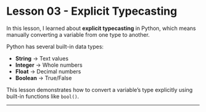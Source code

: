# Lesson 03 - Explicit Typecasting

In this lesson, I learned about **explicit typecasting** in Python, which means manually converting a variable from one type to another.  

Python has several built-in data types:  
- **String** → Text values  
- **Integer** → Whole numbers  
- **Float** → Decimal numbers  
- **Boolean** → True/False  

This lesson demonstrates how to convert a variable’s type explicitly using built-in functions like `bool()`.  

---

